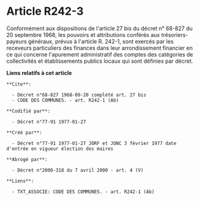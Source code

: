 # Article R242-3

Conformément aux dispositions de l'article 27 bis du décret n° 68-827 du 20 septembre 1968, les pouvoirs et attributions
conférés aux trésoriers-payeurs généraux, prévus à l'article R. 242-1, sont exercés par les receveurs particuliers des
finances dans leur arrondissement financier en ce qui concerne l'apurement administratif des comptes des catégories de
collectivités et établissements publics locaux qui sont définies par décret.

**Liens relatifs à cet article**

	**Cite**:

	  - Décret n°68-827 1968-09-20 complété art. 27 bis
	  - CODE DES COMMUNES. - art. R242-1 (Ab)

	**Codifié par**:

	  - Décret n°77-91 1977-01-27

	**Créé par**:

	  - Décret n°77-91 1977-01-27 JORF et JONC 3 février 1977 date d'entrée en vigueur élection des maires

	**Abrogé par**:

	  - Décret n°2000-318 du 7 avril 2000 - art. 4 (V)

	**Liens**:

	  - TXT_ASSOCIE: CODE DES COMMUNES. - art. R242-1 (Ab)
